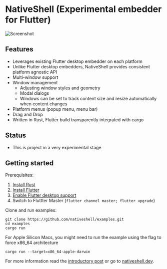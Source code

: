 # NativeShell (Experimental embedder for Flutter)

![](https://nativeshell.dev/screenshot-dev.png "Screenshot")

## Features

- Leverages existing Flutter desktop embedder on each platform
- Unlike Flutter desktop embedders, NativeShell provides consistent platform agnostic API
- Multi-window support
- Window management
    - Adjusting window styles and geometry
    - Modal dialogs
    - Windows can be set to track content size and resize automatically when content changes
- Platform menus (popup menu, menu bar)
- Drag and Drop
- Written in Rust, Flutter build transparently integrated with cargo

## Status

- This is project in a very experimental stage

## Getting started

Prerequisites:

1. [Install Rust](https://www.rust-lang.org/tools/install)
2. [Install Flutter](https://flutter.dev/docs/get-started/install)
3. [Enable Flutter desktop support](https://flutter.dev/desktop#set-up)
4. Switch to Fluttter Master (`flutter channel master; flutter upgrade`)

Clone and run examples:

```
git clone https://github.com/nativeshell/examples.git
cd examples
cargo run
```

For Apple Silicon Macs, you might need to run the example using the flag to force x86_64 architecture

```
cargo run --target=x86_64-apple-darwin
```

For more information read the [introductory post](http://localhost:8080/post/nativeshell-announcement/) or go to [nativeshell.dev](https://nativeshell.dev).


